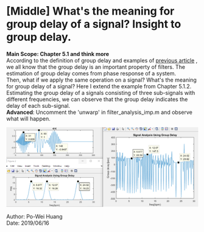 
# [Middle] What's the meaning for group delay of a signal? Insight to group delay.
  **Main Scope: Chapter 5.1 and think more**  
  According to the definition of group delay and examples of  [previous article](/Ch5_TransformAnalysisOfLTISystem/Middle_EffectOfGroupDelayAndAttenuation)  , we all know that the group delay is an important property of filters. The estimation of group delay comes from phase response of a system.   
  Then, what if we apply the same operation on a signal? What's the meaning for group delay of a signal?  Here I extend the example from Chapter 5.1.2. Estimating the group delay of a signals consisting of three sub-signals with different frequencies, we can observe that the group delay indicates the delay of each sub-signal.   
**Advanced**: Uncomment the 'unwarp' in filter_analysis_imp.m and observe what will happen. 
  
![Fig.1](./1.PNG)  
  
Author: Po-Wei Huang  
Date: 2019/06/16  